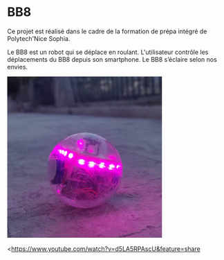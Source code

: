 # BB8

 Ce projet est réalisé dans le cadre de la formation de prépa intégré de Polytech'Nice Sophia.

Le BB8 est un robot qui se déplace en roulant. L'utilisateur contrôle les déplacements du BB8 depuis son smartphone. Le BB8 s’éclaire selon nos envies.  



![BB8](https://github.com/Blanc-Bertolotto/BB8/blob/master/bb8.PNG?raw=true "BB-8")  


<https://www.youtube.com/watch?v=d5LA5RPAscU&feature=share 


